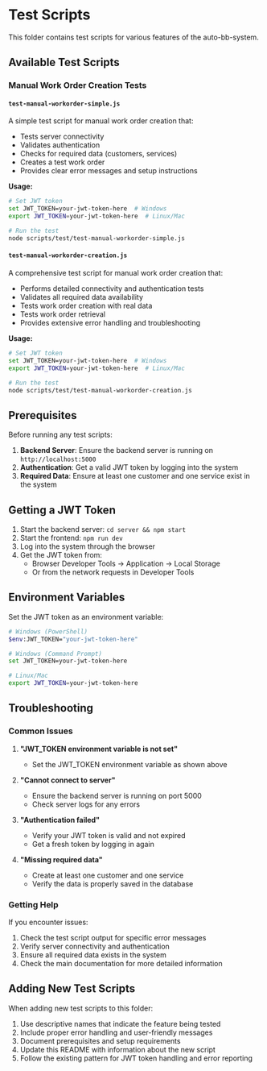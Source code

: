 # Test Scripts

This folder contains test scripts for various features of the auto-bb-system.

## Available Test Scripts

### Manual Work Order Creation Tests

#### `test-manual-workorder-simple.js`
A simple test script for manual work order creation that:
- Tests server connectivity
- Validates authentication
- Checks for required data (customers, services)
- Creates a test work order
- Provides clear error messages and setup instructions

**Usage:**
```bash
# Set JWT token
set JWT_TOKEN=your-jwt-token-here  # Windows
export JWT_TOKEN=your-jwt-token-here  # Linux/Mac

# Run the test
node scripts/test/test-manual-workorder-simple.js
```

#### `test-manual-workorder-creation.js`
A comprehensive test script for manual work order creation that:
- Performs detailed connectivity and authentication tests
- Validates all required data availability
- Tests work order creation with real data
- Tests work order retrieval
- Provides extensive error handling and troubleshooting

**Usage:**
```bash
# Set JWT token
set JWT_TOKEN=your-jwt-token-here  # Windows
export JWT_TOKEN=your-jwt-token-here  # Linux/Mac

# Run the test
node scripts/test/test-manual-workorder-creation.js
```

## Prerequisites

Before running any test scripts:

1. **Backend Server**: Ensure the backend server is running on `http://localhost:5000`
2. **Authentication**: Get a valid JWT token by logging into the system
3. **Required Data**: Ensure at least one customer and one service exist in the system

## Getting a JWT Token

1. Start the backend server: `cd server && npm start`
2. Start the frontend: `npm run dev`
3. Log into the system through the browser
4. Get the JWT token from:
   - Browser Developer Tools → Application → Local Storage
   - Or from the network requests in Developer Tools

## Environment Variables

Set the JWT token as an environment variable:

```bash
# Windows (PowerShell)
$env:JWT_TOKEN="your-jwt-token-here"

# Windows (Command Prompt)
set JWT_TOKEN=your-jwt-token-here

# Linux/Mac
export JWT_TOKEN=your-jwt-token-here
```

## Troubleshooting

### Common Issues

1. **"JWT_TOKEN environment variable is not set"**
   - Set the JWT_TOKEN environment variable as shown above

2. **"Cannot connect to server"**
   - Ensure the backend server is running on port 5000
   - Check server logs for any errors

3. **"Authentication failed"**
   - Verify your JWT token is valid and not expired
   - Get a fresh token by logging in again

4. **"Missing required data"**
   - Create at least one customer and one service
   - Verify the data is properly saved in the database

### Getting Help

If you encounter issues:
1. Check the test script output for specific error messages
2. Verify server connectivity and authentication
3. Ensure all required data exists in the system
4. Check the main documentation for more detailed information

## Adding New Test Scripts

When adding new test scripts to this folder:

1. Use descriptive names that indicate the feature being tested
2. Include proper error handling and user-friendly messages
3. Document prerequisites and setup requirements
4. Update this README with information about the new script
5. Follow the existing pattern for JWT token handling and error reporting
